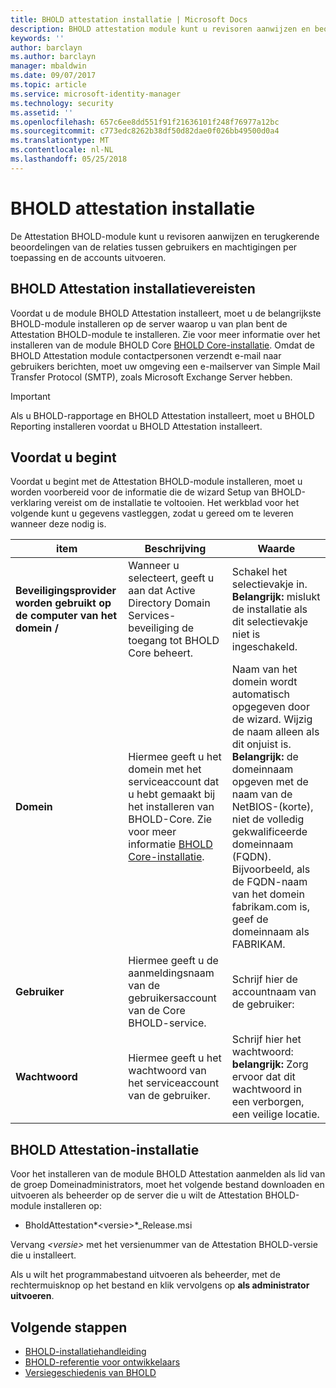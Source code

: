 ```yaml
---
title: BHOLD attestation installatie | Microsoft Docs
description: BHOLD attestation module kunt u revisoren aanwijzen en beoordelingen uitvoeren
keywords: ''
author: barclayn
ms.author: barclayn
manager: mbaldwin
ms.date: 09/07/2017
ms.topic: article
ms.service: microsoft-identity-manager
ms.technology: security
ms.assetid: ''
ms.openlocfilehash: 657c6ee8dd551f91f21636101f248f76977a12bc
ms.sourcegitcommit: c773edc8262b38df50d82dae0f026bb49500d0a4
ms.translationtype: MT
ms.contentlocale: nl-NL
ms.lasthandoff: 05/25/2018
---
```

# <a name="bhold-attestation-installation"></a>BHOLD attestation installatie

De Attestation BHOLD-module kunt u revisoren aanwijzen en terugkerende beoordelingen van de relaties tussen gebruikers en machtigingen per toepassing en de accounts uitvoeren.

## <a name="bhold-attestation-installation-requirements"></a>BHOLD Attestation installatievereisten

Voordat u de module BHOLD Attestation installeert, moet u de belangrijkste BHOLD-module installeren op de server waarop u van plan bent de Attestation BHOLD-module te installeren. Zie voor meer informatie over het installeren van de module BHOLD Core [BHOLD Core-installatie](https://technet.microsoft.com/library/jj134095(v=ws.10).aspx). Omdat de BHOLD Attestation module contactpersonen verzendt e-mail naar gebruikers berichten, moet uw omgeving een e-mailserver van Simple Mail Transfer Protocol (SMTP), zoals Microsoft Exchange Server hebben.

>[!IMPORTANT]
Als u BHOLD-rapportage en BHOLD Attestation installeert, moet u BHOLD Reporting installeren voordat u BHOLD Attestation installeert.

## <a name="before-you-begin"></a>Voordat u begint

Voordat u begint met de Attestation BHOLD-module installeren, moet u worden voorbereid voor de informatie die de wizard Setup van BHOLD-verklaring vereist om de installatie te voltooien. Het werkblad voor het volgende kunt u gegevens vastleggen, zodat u gereed om te leveren wanneer deze nodig is.

| **item**                                    | **Beschrijving**                                                                                                                                                                                                           | **Waarde**                                                                                                                                                                                                                                                                                                            |
|---------------------------------------------|---------------------------------------------------------------------------------------------------------------------------------------------------------------------------------------------------------------------------|----------------------------------------------------------------------------------------------------------------------------------------------------------------------------------------------------------------------------------------------------------------------------------------------------------------------|
| **Beveiligingsprovider worden gebruikt op de computer van het domein /** | Wanneer u selecteert, geeft u aan dat Active Directory Domain Services-beveiliging de toegang tot BHOLD Core beheert.                                                                                                                | Schakel het selectievakje in. **Belangrijk:** mislukt de installatie als dit selectievakje niet is ingeschakeld.                                                                                                                                                                                                                   |
| **Domein**                                  | Hiermee geeft u het domein met het serviceaccount dat u hebt gemaakt bij het installeren van BHOLD-Core. Zie voor meer informatie [BHOLD Core-installatie](https://technet.microsoft.com/library/jj134095(v=ws.10).aspx). | Naam van het domein wordt automatisch opgegeven door de wizard. Wijzig de naam alleen als dit onjuist is. **Belangrijk:** de domeinnaam opgeven met de naam van de NetBIOS-(korte), niet de volledig gekwalificeerde domeinnaam (FQDN). Bijvoorbeeld, als de FQDN-naam van het domein fabrikam.com is, geef de domeinnaam als FABRIKAM. |
| **Gebruiker**                                    | Hiermee geeft u de aanmeldingsnaam van de gebruikersaccount van de Core BHOLD-service.                                                                                                                                                          | Schrijf hier de accountnaam van de gebruiker:                                                                                                                                                                                                                                                                                    |
| **Wachtwoord**                                | Hiermee geeft u het wachtwoord van het serviceaccount van de gebruiker.                                                                                                                                                                       | Schrijf hier het wachtwoord: **belangrijk:** Zorg ervoor dat dit wachtwoord in een verborgen, een veilige locatie.                                                                                                                                                                                                                  |

## <a name="bhold-attestation-installation"></a>BHOLD Attestation-installatie

Voor het installeren van de module BHOLD Attestation aanmelden als lid van de groep Domeinadministrators, moet het volgende bestand downloaden en uitvoeren als beheerder op de server die u wilt de Attestation BHOLD-module installeren op:

- BholdAttestation*\<versie\>*\_Release.msi

Vervang *\<versie\>* met het versienummer van de Attestation BHOLD-versie die u installeert.

Als u wilt het programmabestand uitvoeren als beheerder, met de rechtermuisknop op het bestand en klik vervolgens op **als administrator uitvoeren**.

## <a name="next-steps"></a>Volgende stappen

- [BHOLD-installatiehandleiding](bhold-installation-guide.md)
- [BHOLD-referentie voor ontwikkelaars](../reference/mim2016-bhold-developer-reference.md)
- [Versiegeschiedenis van BHOLD](../reference/version-bhold-history.md)